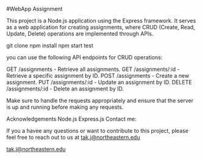 #WebApp Assignment  

This project is a Node.js application using the Express framework. It serves as a web application for creating assignments, where CRUD (Create, Read, Update, Delete) operations are implemented through APIs.

git clone
npm install
npm start
test


you can use the following API endpoints for CRUD operations:

GET /assignments - Retrieve all assignments.
GET /assignments/:id - Retrieve a specific assignment by ID.
POST /assignments - Create a new assignment.
PUT /assignments/:id - Update an assignment by ID.
DELETE /assignments/:id - Delete an assignment by ID.

Make sure to handle the requests appropriately and ensure that the server is up and running before making any requests.


Acknowledgements
Node.js
Express.js
Contact me:

If you a havee any questions or want to contribute to this project, please feel free to reach out to us at  tak.j@northeastern.edu  

tak.j@northeastern.edu  

